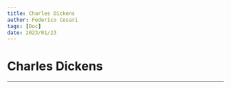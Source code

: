```yaml
---
title: Charles Dickens
author: Federico Cesari 
tags: [Doc]
date: 2023/01/23
---
```

# Charles Dickens

---
